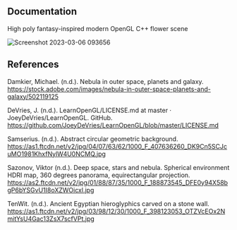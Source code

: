 ## Documentation 

High poly fantasy-inspired modern OpenGL C++ flower scene 


![Screenshot 2023-03-06 093656](https://user-images.githubusercontent.com/110789514/223141554-ef6fbccf-7780-4b2b-8b6e-36e1ff3abf63.png)


## References

Damkier, Michael. (n.d.). Nebula in outer space, planets and galaxy. https://stock.adobe.com/images/nebula-in-outer-space-planets-and-galaxy/502119125

DeVries, J. (n.d.). LearnOpenGL/LICENSE.md at master · JoeyDeVries/LearnOpenGL. GitHub. https://github.com/JoeyDeVries/LearnOpenGL/blob/master/LICENSE.md

Samserius. (n.d.). Abstract circular geometric background. https://as1.ftcdn.net/v2/jpg/04/07/63/62/1000_F_407636260_DK9Cn5SCJcuMO1981KhxfNylW4U0NCMQ.jpg

Sazonov, Viktor (n.d.). Deep space, stars and nebula. Spherical environment HDRI map, 360 degrees panorama, equirectangular projection. https://as2.ftcdn.net/v2/jpg/01/88/87/35/1000_F_188873545_DFE0y94X58bgP6bYSGvU1I8oXZWOicxl.jpg

TenWit. (n.d.). Ancient Egyptian hieroglyphics carved on a stone wall. https://as1.ftcdn.net/v2/jpg/03/98/12/30/1000_F_398123053_OTZVcEOx2NmitYsU4Gac13ZsX7scfVPt.jpg
